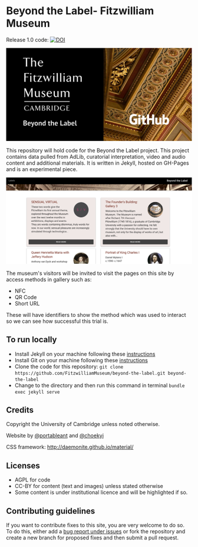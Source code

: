 # Beyond the Label- Fitzwilliam Museum

Release 1.0 code: [![DOI](https://zenodo.org/badge/206516480.svg)](https://zenodo.org/badge/latestdoi/206516480)

![Beyond the label social](/images/layouts/beyondTheLabel.jpg)

This repository will hold code for the Beyond the Label project. This project
contains data pulled from AdLib, curatorial interpretation, video and audio content and additional materials. It is written in Jekyll, hosted on GH-Pages and is an experimental piece.

![](images/screenshots/screenshot.png)

The museum's visitors will be invited to visit the pages on this site by access methods in gallery such as:

* NFC
* QR Code
* Short URL

These will have identifiers to show the method which was used to interact so we can see how successful this trial is.

## To run locally

* Install Jekyll on your machine following these [instructions](https://jekyllrb.com/docs/installation/)
* Install Git on your machine following these [instructions](https://git-scm.com/book/en/v2/Getting-Started-Installing-Git)
* Clone the code for this repository:
   `git clone https://github.com/FitzwilliamMuseum/beyond-the-label.git beyond-the-label`
* Change to the directory and then run this command in terminal `bundle exec jekyll serve`

## Credits

Copyright the University of Cambridge unless noted otherwise.

Website by [@portableant](https://github.com/portableant) and [@choekyi](https://github.com/choekyi)

CSS framework: http://daemonite.github.io/material/

## Licenses

* AGPL for code
* CC-BY for content (text and images) unless stated
otherwise
* Some content is under institutional licence and will be highlighted if so.

## Contributing guidelines

If you want to contribute fixes to this site, you are very welcome to do so. To
do this, either add a [bug report under issues](https://github.com/FitzwilliamMuseum/beyond-the-label/issues) or fork the repository and create a new branch for proposed fixes and then submit
a pull request.
